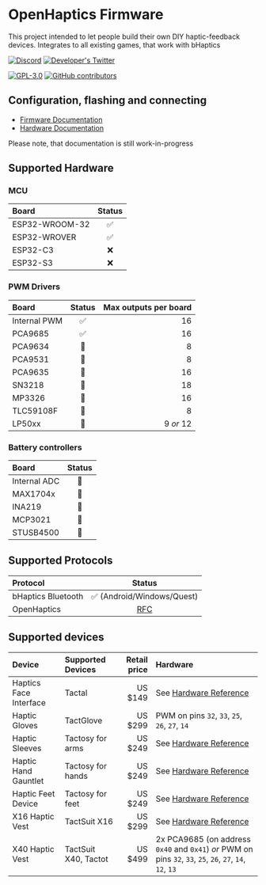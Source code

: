 # OpenHaptics Firmware

This project intended to let people build their own DIY haptic-feedback devices. Integrates to all existing games, that work with bHaptics

[![Discord](https://img.shields.io/discord/966090258104062023?label=Discord&logo=discord)](https://discord.gg/YUtRKAqty2)
[![Developer's Twitter](https://img.shields.io/twitter/follow/leon0399?color=%231DA1F2&label=Developer%27s%20Twitter&logo=twitter)](https://twitter.com/leon0399)

[![GPL-3.0](https://img.shields.io/github/license/openhaptics/openhaptics-firmware)](/LICENSE)
[![GitHub contributors](https://img.shields.io/github/contributors/openhaptics/openhaptics-firmware)](https://github.com/openhaptics/openhaptics-firmware/graphs/contributors)

## Configuration, flashing and connecting

* [Firmware Documentation](https://openhaptics.github.io/)
* [Hardware Documentation](https://github.com/openhaptics/openhaptics-hardware)

Please note, that documentation is still work-in-progress

## Supported Hardware

### MCU

| Board                | Status       |
| :------------------- | :----------: |
| ESP32-WROOM-32       | ✅            |
| ESP32-WROVER         | ✅            |
| ESP32-C3             | ❌            |
| ESP32-S3             | ❌            |

### PWM Drivers

| Board                | Status       | Max outputs per board |
| :------------------- | :----------: | ---------------------: |
| Internal PWM         | ✅            |                    16 |
| PCA9685              | ✅            |                    16 |
| PCA9634              | 🚧            |                     8 |
| PCA9531              | 🚧            |                     8 |
| PCA9635              | 🚧            |                    16 |
| SN3218               | 🚧            |                    18 |
| MP3326               | 🚧            |                    16 |
| TLC59108F            | 🚧            |                     8 |
| LP50xx               | 🚧            |             9 _or_ 12 |

### Battery controllers

| Board                | Status       |
| :------------------- | :----------: |
| Internal ADC         | 🚧            |
| MAX1704x             | 🚧            |
| INA219               | 🚧            |
| MCP3021              | 🚧            |
| STUSB4500            | 🚧            |

## Supported Protocols

| Protocol             | Status                                                              |
| :------------------- | :-----------------------------------------------------------------: |
| bHaptics Bluetooth   | ✅ (Android/Windows/Quest)                                           |
| OpenHaptics          | [RFC](https://github.com/openhaptics/openhaptics-firmware/issues/9) |

## Supported devices

| Device                 | Supported Devices    | Retail price | Hardware                                                                                                    |
| :--------------------  | :------------------- | -----------: | :---------------------------------------------------------------------------------------------------------- |
| Haptics Face Interface | Tactal               | US $149      | See [Hardware Reference](https://github.com/openhaptics/openhaptics-hardware#haptic-face-interface)         |
| Haptic Gloves          | TactGlove            | US $299      | PWM on pins `32`, `33`, `25`, `26`, `27`, `14`                                                              |
| Haptic Sleeves         | Tactosy for arms     | US $249      | See [Hardware Reference](https://github.com/openhaptics/openhaptics-hardware#haptic-forearm-sleeve)         |
| Haptic Hand Gauntlet   | Tactosy for hands    | US $249      | See [Hardware Reference](https://github.com/openhaptics/openhaptics-hardware#haptic-gauntlet)               |
| Haptic Feet Device     | Tactosy for feet     | US $249      | See [Hardware Reference](https://github.com/openhaptics/openhaptics-hardware#haptic-feet-device)            |
| X16 Haptic Vest        | TactSuit X16         | US $299      | See [Hardware Reference](https://github.com/openhaptics/openhaptics-hardware#x16-haptic-vest)               |
| X40 Haptic Vest        | TactSuit X40, Tactot | US $499      | 2x PCA9685 (on address `0x40` and `0x41`) _or_ PWM on pins `32`, `33`, `25`, `26`, `27`, `14`, `12`, `13`   |
